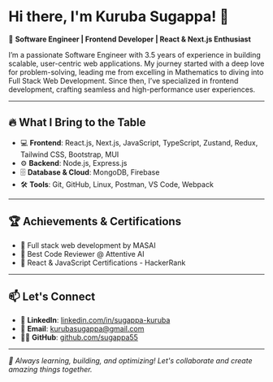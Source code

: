 # Hi there, I'm Kuruba Sugappa! 👋

🚀 **Software Engineer | Frontend Developer | React & Next.js Enthusiast**

I’m a passionate Software Engineer with 3.5 years of experience in building scalable, user-centric web applications. My journey started with a deep love for problem-solving, leading me from excelling in Mathematics to diving into Full Stack Web Development. Since then, I’ve specialized in frontend development, crafting seamless and high-performance user experiences.

---

## 🔥 **What I Bring to the Table**

- 💻 **Frontend**: React.js, Next.js, JavaScript, TypeScript, Zustand, Redux, Tailwind CSS, Bootstrap, MUI
- ⚙️ **Backend**: Node.js, Express.js
- 🗄 **Database & Cloud**: MongoDB, Firebase
- 🛠 **Tools**: Git, GitHub, Linux, Postman, VS Code, Webpack

---

## 🏆 **Achievements & Certifications**
- 🏅 Full stack web development by MASAI
- 🏅 Best Code Reviewer @ Attentive AI
- 📜 React & JavaScript Certifications - HackerRank

---

## 📫 **Let's Connect**
- 💼 **LinkedIn**: [linkedin.com/in/sugappa-kuruba](https://www.linkedin.com/in/sugappa-kuruba/)
- 📩 **Email**: kurubasugappa@gmail.com
- 👨‍💻 **GitHub**: [github.com/sugappa55](https://github.com/sugappa55)

---

_🚀 Always learning, building, and optimizing! Let's collaborate and create amazing things together._
